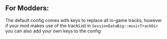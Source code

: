 ﻿## For Modders:
The default config comes with keys to replace all in-game tracks,
however if your mod makes use of the trackList in `SessionDataBig::musicTrackDir` you can also add your own keys to the config